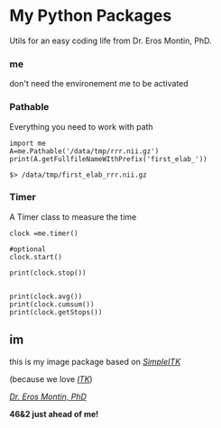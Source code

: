 # My Python Packages
Utils for an easy coding life from Dr. Eros Montin, PhD.

### me
don't need the environement me to be activated
### Pathable
Everything you need to work with path

```
import me
A=me.Pathable('/data/tmp/rrr.nii.gz')
print(A.getFullfileNameWIthPrefix('first_elab_'))

```

```
$> /data/tmp/first_elab_rrr.nii.gz

```

### Timer
A Timer class to measure the time

```
clock =me.timer()

#optional
clock.start()

print(clock.stop())


print(clock.avg())
print(clock.cumsum())
print(clock.getStops())
```


## im
this is my image package based on [*SimpleITK*](https://simpleitk.org/) 

(because we love [*ITK*](https://itk.org/))

[*Dr. Eros Montin, PhD*](http://me.biodimensional.com)

**46&2 just ahead of me!**
